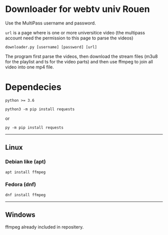 # Downloader for webtv univ Rouen


Use the MultiPass username and password.

`url` is a page where is one or more universitice video (the multipass account need the permission to this page to parse the videos)

`downloader.py [username] [password] [url]`

The program first parse the videos, then download the stream files (m3u8 for the playlist and ts for the video parts) and then use ffmpeg to join all video into one mp4 file.


# Dependecies


`python >= 3.6`

`python3 -m pip install requests`

or

`py -m pip install requests`

---

## Linux

### Debian like (apt)

`apt install ffmpeg`

### Fedora (dnf)

`dnf install ffmpeg`

---

## Windows

ffmpeg already included in repositery.
